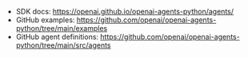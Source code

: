 - SDK docs: https://openai.github.io/openai-agents-python/agents/
- GitHub examples: https://github.com/openai/openai-agents-python/tree/main/examples
- GitHub agent definitions: https://github.com/openai/openai-agents-python/tree/main/src/agents
